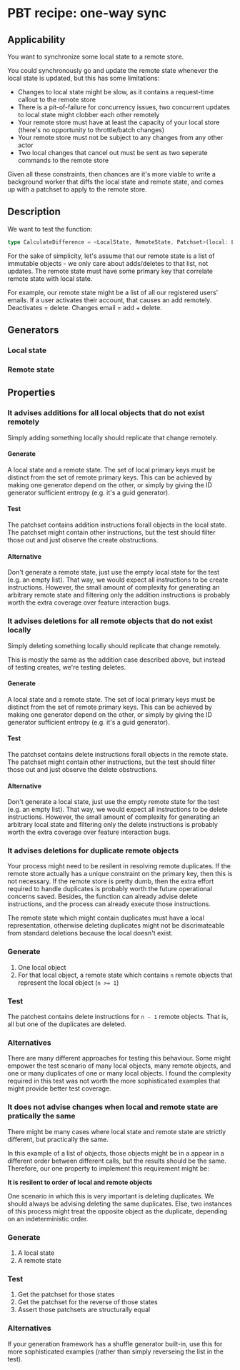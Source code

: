 # PBT recipe: one-way sync

## Applicability

You want to synchronize some local state to a remote store.

You could synchronously go and update the remote state whenever the local state is updated, but this has some limitations:
- Changes to local state might be slow, as it contains a request-time callout to the remote store
- There is a pit-of-failure for concurrency issues, two concurrent updates to local state might clobber each other remotely
- Your remote store must have at least the capacity of your local store (there's no opportunity to throttle/batch changes)
- Your remote store must not be subject to any changes from any other actor
- Two local changes that cancel out must be sent as two seperate commands to the remote store

Given all these constraints, then chances are it's more viable to write a background worker that diffs the local state and remote state, and comes up with a patchset to apply to the remote store.

## Description

We want to test the function:

```typescript
type CalculateDifference = <LocalState, RemoteState, Patchset>(local: LocalState, remote: RemoteState) => Patchset
```

For the sake of simplicity, let's assume that our remote state is a list of immutable objects - we only care about adds/deletes to that list, not updates. The remote state must have some primary key that correlate remote state with local state.

For example, our remote state might be a list of all our registered users' emails. If a user activates their account, that causes an add remotely. Deactivates = delete. Changes email = add + delete.

## Generators

### Local state

### Remote state

## Properties

### It advises additions for all local objects that do not exist remotely

Simply adding something locally should replicate that change remotely.

#### Generate

A local state and a remote state. The set of local primary keys must be distinct from the set of remote primary keys. This can be achieved by making one generator depend on the other, or simply by giving the ID generator sufficient entropy (e.g. it's a guid generator).

#### Test

The patchset contains addition instructions forall objects in the local state. The patchset might contain other instructions, but the test should filter those out and just observe the create obstructions.

#### Alternative

Don't generate a remote state, just use the empty local state for the test (e.g. an empty list). That way, we would expect all instructions to be create instructions. However, the small amount of complexity for generating an arbitrary remote state and filtering only the addition instructions is probably worth the extra coverage over feature interaction bugs.

### It advises deletions for all remote objects that do not exist locally

Simply deleting something locally should replicate that change remotely.

This is mostly the same as the addition case described above, but instead of testing creates, we're testing deletes.

#### Generate

A local state and a remote state. The set of local primary keys must be distinct from the set of remote primary keys. This can be achieved by making one generator depend on the other, or simply by giving the ID generator sufficient entropy (e.g. it's a guid generator).

#### Test

The patchset contains delete instructions forall objects in the remote state. The patchset might contain other instructions, but the test should filter those out and just observe the delete obstructions.

#### Alternative

Don't generate a local state, just use the empty remote state for the test (e.g. an empty list). That way, we would expect all instructions to be delete instructions. However, the small amount of complexity for generating an arbitrary local state and filtering only the delete instructions is probably worth the extra coverage over feature interaction bugs.

### It advises deletions for duplicate remote objects

Your process might need to be resilent in resolving remote duplicates. If the remote store actually has a unique constraint on the primary key, then this is not necessary. If the remote store is pretty dumb, then the extra effort required to handle duplicates is probably worth the future operational concerns saved. Besides, the function can already advise delete instructions, and the process can already execute those instructions. 

The remote state which might contain duplicates must have a local representation, otherwise deleting duplicates might not be discrimateable from standard deletions because the local doesn't exist.

### Generate

1. One local object
2. For that local object, a remote state which contains `n` remote objects that represent the local object (`n >= 1`)

### Test

The patchest contains delete instructions for `n - 1` remote objects. That is, all but one of the duplicates are deleted.

### Alternatives

There are many different approaches for testing this behaviour. Some might empower the test scenario of many local objects, many remote objects, and one or many duplicates of one or many local objects. I found the complexity required in this test was not worth the more sophisticated examples that might provide better test coverage.

### It does not advise changes when local and remote state are pratically the same

There might be many cases where local state and remote state are strictly different, but practically the same.

In this example of a list of objects, those objects might be in a appear in a different order between different calls, but the results should be the same. Therefore, our one property to implement this requirement might be:

**It is resilent to order of local and remote objects**

One scenario in which this is very important is deleting duplicates. We should always be advising deleting the same duplicates. Else, two instances of this process might treat the opposite object as the duplicate, depending on an indeterministic order.

### Generate

1. A local state
2. A remote state

### Test

1. Get the patchset for those states
2. Get the patchset for the reverse of those states
3. Assert those patchsets are structurally equal

### Alternatives

If your generation framework has a shuffle generator built-in, use this for more sophisticated examples (rather than simply reverseing the list in the test).
